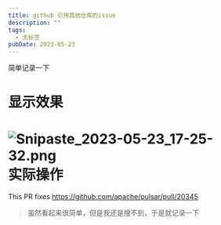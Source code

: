 ```yaml
---
title: github 引用其他仓库的issue
description: ""
tags:
  - 无标签
pubDate: 2023-05-23
---
```



简单记录一下



<!-- more -->



# 显示效果



# ![Snipaste_2023-05-23_17-25-32.png](http://shyblog.world/upload/Snipaste_2023-05-23_17-25-32.png)实际操作



This PR fixes https://github.com/apache/pulsar/pull/20345



> 虽然看起来很简单，但是我还是搜不到，于是就记录一下
